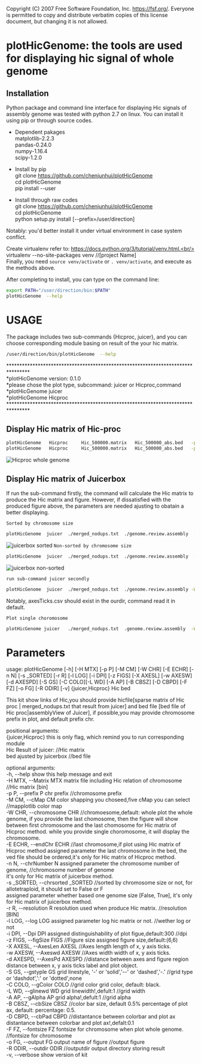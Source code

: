  Copyright (C) 2007 Free Software Foundation, Inc. <https://fsf.org/>.
 Everyone is permitted to copy and distribute verbatim copies
 of this license document, but changing it is not allowed.
 
 
 

plotHicGenome: the tools are used for displaying hic signal of whole genome
===========================================================================
Installation
----------------------------------------------------------------------------

Python package and command line interface for displaying Hic signals of assembly genome
was tested with python 2.7 on linux. You can install it using pip or through source codes.

* Dependent pakages<br/>
matplotlib-2.2.3<br/>
pandas-0.24.0<br/>
numpy-1.16.4<br/>
scipy-1.2.0<br/>

* Install by pip<br/>
   git clone  https://github.com/chenjunhui/plotHicGenome<br/>
   cd plotHicGenome<br/>
   pip install --user<br/>
* Install through raw codes<br/>
  git clone  https://github.com/chenjunhui/plotHicGenome<br/>
  cd  plotHicGenome<br/>
  python  setup.py  install   [--prefix=/user/direction]<br/>

Notably: you'd better install it under virtual environment in case  system conflict.<br/>

Create virtualenv refer to:   https://docs.python.org/3/tutorial/venv.html.<br/>
  virtualenv --no-site-packages venv  //[project Name]<br/>
Finally, you need `source venv/activate` or `. venv/activate`, and execute as the methods above.<br/>

After completing to install, you can type on the command line:<br/>


```Bash
export PATH="/user/direction/bin:$PATH"
plotHicGenome  --help
```

USAGE
==============================================================================================
The package includes two sub-commands {Hicproc, juicer}, and you can choose corresponding module basing
on result of the your hic matrix.

```Bash
/user/direction/bin/plotHicGenome  --help
```
********************************************************************************<br/>
*plotHicGenome  version: 0.1.0<br/>
*please chose the plot type, subcommand: juicer or Hicproc,command<br/>
*plotHicGenome   juicer<br/>
*plotHicGenome   Hicproc<br/>
********************************************************************************<br/>

Display Hic matrix of Hic-proc
-------------------------------------------------------------------------------
```Bash
plotHicGenome   Hicproc     Hic_500000.matrix   Hic_500000_abs.bed   -p  chr  -W  whole  -E  chr20  -n  40  -r  500000  -l   T   -i  300   -z  6,6   -C  black   -L  1 -A  1  -B  "0.5%" -D 0.1    -F  6  -o  HicprocWhole.pdf    -R  ./
plotHicGenome   Hicproc     Hic_500000.matrix   Hic_500000_abs.bed   -p  chr  -W  chr1  -E  chr20  -n  40  -r  500000  -l   T   -i  300   -z  6,6   -C  black   -L  1 -A  1  -B  "0.5%" -D 0.1    -F  6  -o  Hicprocchr1.pdf    -R  ./
```
![Hicproc whole genome](https://github.com/chenjunhui/plotHicGenome/blob/plotHicGenome/example/Hic_proc.png)<br/>

Display Hic matrix of Juicerbox
--------------------------------------------------------------------------------------

If run the sub-command firstly, the command will calculate the Hic matrix to produce the Hic matrix and figure.
However, if dissatisfied with the produced figure above, the parameters are needed ajusting to obatain a better displaying.


`Sorted by chromosome size`
```Bash
plotHicGenome  juicer  ./merged_nodups.txt  ./genome.review.assembly  -W whole -n  24   -s  True  -l  t  -F  4   -r  500000  -X  2  -w  0.5  -d  3  -S  'dashed'  -i 300 -z 6,6  -C  'black'  -L  0.8   -A  0.8  -B  '1%' -D  0.2  -o  Juicerboxsorted.pdf    -R   ./sorted
```
![juicerbox sorted](https://github.com/chenjunhui/plotHicGenome/blob/plotHicGenome/example/sorted.png)
`Non-sorted by chromosome size`
```Bash
plotHicGenome  juicer  ./merged_nodups.txt  ./genome.review.assembly  -W whole -n  24   -s  False  -l  t  -F  4   -r  500000  -X  2  -w  0.5  -d  3  -S  'dashed'  -i 300 -z 6,6  -C  'black'  -L  0.8   -A  0.8  -B  '1%' -D  0.2  -o  JuicerboxNonsorted.pdf    -R   ./sorted
```
![juicerbox non-sorted](https://github.com/chenjunhui/plotHicGenome/blob/plotHicGenome/example/HicnonSorted.png)

`run sub-command juicer secondly`
```Bash
plotHicGenome  juicer  ./merged_nodups.txt  ./genome.review.assembly -W  whole   -n  24   -l  t  -F  4   -r  500000  -X  2  -w  0.5  -d  3  -S  'dashed'  -i 300 -z 6,6  -C  'black'  -L  0.8   -A  0.8  -B  '1%' -D  0.2  -o  JuicerboxNtsortedMtx.pdf  -H  sorted/Hicmatrix.txt   -R   ./sorted
 ```
 Notably, axesTicks.csv should exist in the ourdir, command read it in default. <br/>

`Plot single choromosome`
```Bash
plotHicGenome juicer   ./merged_nodups.txt  .genome.review.assembly  -W   chr1   -n  24   -s  True  -l  t  -F  4   -r  500000  -X  2  -w  0.5  -d  3  -S  'dashed'  -i 300 -z 6,6  -C  'black'  -L  0.8   -A  0.8  -B  '1%' -D  0.2  -o  JuicerboxNtsortedMtx_testchr24.pdf  -H  ./sorted/Hicmatrix.txt   -R   ./sorted
```

Parameters
==============================================================================================================================================================================

  usage: plotHicGenome [-h] [-H MTX] [-p P] [-M CM] [-W CHR] [-E ECHR] [-n N] [-s _SORTED] [-r R] [-l LOG] [-i DPI] [-z FIGS] [-X AXESL] [-w AXESW] [-d AXESPD] [-S GS] [-C COLO][-L WD] [-A AP] [-B CBSZ] [-D CBPD] [-F FZ] [-o FG] [-R ODIR] [-v] {juicer,Hicproc} Hic bed<br/>

  This kit show links of Hic,you should provide hicfile[sparse matrix of Hic proc | merged_nodups.txt that result from juicer] and bed file [bed file of
  Hic proc|assemblyView of Juicer], if possible,you may provide chromosome prefix in plot, and default prefix chr.<br/>

  positional arguments:<br/>
  {juicer,Hicproc}      this is only flag, which remind you to run
                        corresponding module<br/>
  Hic                   Result of juicer:                                     //Hic matrix<br/>
  bed                   ajusted by juicerbox                                  //bed file<br/>

  optional arguments:<br/>
  -h, --help            show this help message and exit<br/>
  -H MTX, --Matrix MTX  matrix file including Hic relation of chromosome      //Hic matrix [bin]<br/>
  -p P, --prefix P      chr prefix                                            //chromosome prefix<br/>
  -M CM, --cMap CM      color shapping you choseed,five cMap you can select   //mapplotlib color map<br/>
  -W CHR, --chromosome CHR                                                    //chromoesome,default: whole
                        plot the whole genome, if you provide the last
                        chomosome, then the figure will show between first
                        chromosome and the last chomosome for Hic matrix of
                        Hicproc method. while you provide single choromosome,
                        it will display the chromosome.<br/>
  -E ECHR, --endChr ECHR                                                      //last chromosome,if plot using Hic matrix of Hicproc method
                        assigned parameter the last chromosome in the bed, the
                        ved file should be ordered,it's only for Hic matrix of
                        Hicproc method.<br/>
  -n N, --chrNumber N   assigned parameter the chromosome number of genome,   //chromosome number of genome<br/>
                        it's only for Hic matrix of juicerbox method.<br/>
  -s _SORTED, --chrsorted _SORTED                                             //sorted by chromosome size or not, for allotetraploid, it should set to False or F<br/>
                        assigned parameter whether based one genome size
                        [False, True], it's only for Hic matrix of juicerbox
                        method.<br/>
  -r R, --resolution R  resolution used when produce Hic matrix.            //resolution [BIN]<br/>
  -l LOG, --log LOG     assigned parameter log hic matrix or not.           //wether log or not<br/>
  -i DPI, --Dpi DPI     assigned distinguishability of plot figue,default:300 //dpi<br/>
  -z FIGS, --figSize FIGS                                                    //Figure size
                        assigned figure size,default:(6,6)<br/>
  -X AXESL, --AxesLen AXESL                                                  //Axes length
                        length of x, y axis ticks.<br/>
  -w AXESW, --Axeswd AXESW                                                  //Axes width
                        width of x, y axis ticks.<br/>
  -d AXESPD, --AxesPd AXESPD                                               //distance between axes and figure region
                        distance between x, y axis ticks label and plot
                        object.<br/>
  -S GS, --gstyple GS   grid linestyle, '-' or 'solid','--' or 'dashed','-.'   //grid type 
                        or 'dashdot',':' or 'dotted',none<br/>
  -C COLO, --gColor COLO                                                       //grid color
                        grid color, default: black.<br/>
  -L WD, --glinewd WD   grid linewidth!,defult:1                              //grid width<br/>
  -A AP, --gAlpha AP    grid alpha!,defult:1                                  //grid alpha<br/>
  -B CBSZ, --cbSize CBSZ                                                      //color bar size, default 0.5%
                        percentage of plot ax, default: percentage: 0.5.<br/> 
  -D CBPD, --cbPad CBPD                                                       //distantance between colorbar and plot ax
                        distantance between colorbar and plot ax!,defalt:0.1<br/>
  -F FZ, --fontsize FZ  fontsize for chromosome when plot whole genome.        //fontsize for chromosome<br/>
  -o FG, --output FG    output name of figure                                  //output figure<br/>
  -R ODIR, --outdir ODIR                                                      //outputdir
                        output directory storing result<br/>
  -v, --verbose         show version of kit<br/>


